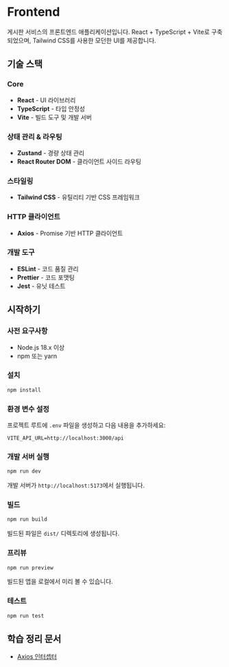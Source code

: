 # Frontend

게시판 서비스의 프론트엔드 애플리케이션입니다. React + TypeScript + Vite로 구축되었으며, Tailwind CSS를 사용한 모던한 UI를 제공합니다.

## 기술 스택

### Core
- **React** - UI 라이브러리
- **TypeScript** - 타입 안정성
- **Vite** - 빌드 도구 및 개발 서버

### 상태 관리 & 라우팅
- **Zustand** - 경량 상태 관리
- **React Router DOM** - 클라이언트 사이드 라우팅

### 스타일링
- **Tailwind CSS** - 유틸리티 기반 CSS 프레임워크

### HTTP 클라이언트
- **Axios** - Promise 기반 HTTP 클라이언트

### 개발 도구
- **ESLint** - 코드 품질 관리
- **Prettier** - 코드 포맷팅
- **Jest** - 유닛 테스트

## 시작하기

### 사전 요구사항

- Node.js 18.x 이상
- npm 또는 yarn

### 설치

```bash
npm install
```

### 환경 변수 설정

프로젝트 루트에 `.env` 파일을 생성하고 다음 내용을 추가하세요:

```env
VITE_API_URL=http://localhost:3000/api
```

### 개발 서버 실행

```bash
npm run dev
```

개발 서버가 `http://localhost:5173`에서 실행됩니다.

### 빌드

```bash
npm run build
```

빌드된 파일은 `dist/` 디렉토리에 생성됩니다.

### 프리뷰

```bash
npm run preview
```

빌드된 앱을 로컬에서 미리 볼 수 있습니다.

### 테스트

```bash
npm run test
```

## 학습 정리 문서
- [Axios 인터셉터](/docs/frontend/axios-interceptor.md)